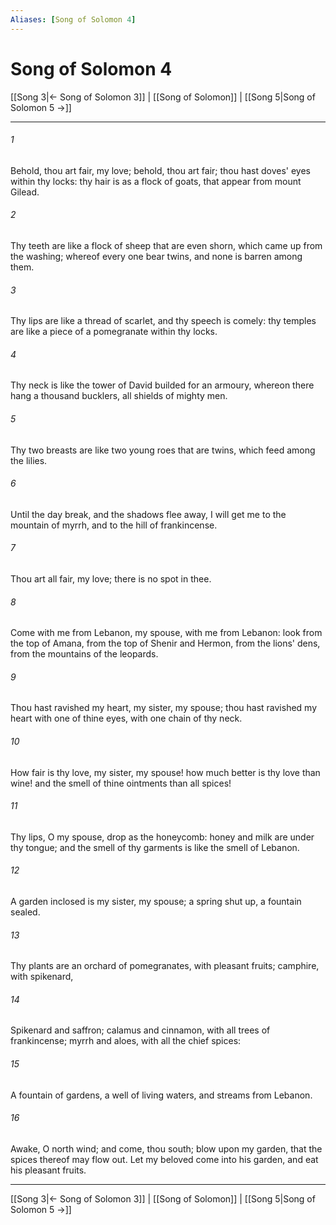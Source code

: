 ```yaml
---
Aliases: [Song of Solomon 4]
---
```

# Song of Solomon 4

[[Song 3|← Song of Solomon 3]] | [[Song of Solomon]] | [[Song 5|Song of Solomon 5 →]]
***



###### 1 
Behold, thou art fair, my love; behold, thou art fair; thou hast doves' eyes within thy locks: thy hair is as a flock of goats, that appear from mount Gilead. 

###### 2 
Thy teeth are like a flock of sheep that are even shorn, which came up from the washing; whereof every one bear twins, and none is barren among them. 

###### 3 
Thy lips are like a thread of scarlet, and thy speech is comely: thy temples are like a piece of a pomegranate within thy locks. 

###### 4 
Thy neck is like the tower of David builded for an armoury, whereon there hang a thousand bucklers, all shields of mighty men. 

###### 5 
Thy two breasts are like two young roes that are twins, which feed among the lilies. 

###### 6 
Until the day break, and the shadows flee away, I will get me to the mountain of myrrh, and to the hill of frankincense. 

###### 7 
Thou art all fair, my love; there is no spot in thee. 

###### 8 
Come with me from Lebanon, my spouse, with me from Lebanon: look from the top of Amana, from the top of Shenir and Hermon, from the lions' dens, from the mountains of the leopards. 

###### 9 
Thou hast ravished my heart, my sister, my spouse; thou hast ravished my heart with one of thine eyes, with one chain of thy neck. 

###### 10 
How fair is thy love, my sister, my spouse! how much better is thy love than wine! and the smell of thine ointments than all spices! 

###### 11 
Thy lips, O my spouse, drop as the honeycomb: honey and milk are under thy tongue; and the smell of thy garments is like the smell of Lebanon. 

###### 12 
A garden inclosed is my sister, my spouse; a spring shut up, a fountain sealed. 

###### 13 
Thy plants are an orchard of pomegranates, with pleasant fruits; camphire, with spikenard, 

###### 14 
Spikenard and saffron; calamus and cinnamon, with all trees of frankincense; myrrh and aloes, with all the chief spices: 

###### 15 
A fountain of gardens, a well of living waters, and streams from Lebanon. 

###### 16 
Awake, O north wind; and come, thou south; blow upon my garden, that the spices thereof may flow out. Let my beloved come into his garden, and eat his pleasant fruits.

***
[[Song 3|← Song of Solomon 3]] | [[Song of Solomon]] | [[Song 5|Song of Solomon 5 →]]
